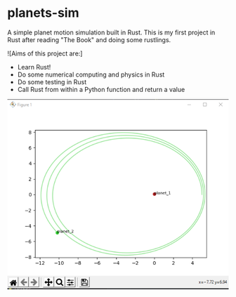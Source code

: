 # planets-sim
A simple planet motion simulation built in Rust. This is my first project in Rust after reading "The Book" and doing some rustlings.

![Aims of this project are:]
- Learn Rust!
- Do some numerical computing and physics in Rust
- Do some testing in Rust
- Call Rust from within a Python function and return a value

![An example orbit](screenshots/circular_orbit.png)
